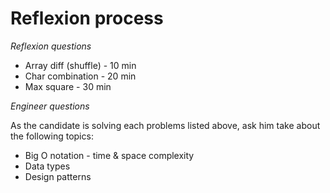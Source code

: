 # Reflexion process

*Reflexion questions*

* Array diff (shuffle) - 10 min
* Char combination - 20 min
* Max square - 30 min
 
*Engineer questions*

As the candidate is solving each problems listed above, ask him take about the
following topics:

* Big O notation - time & space complexity
* Data types
* Design patterns
